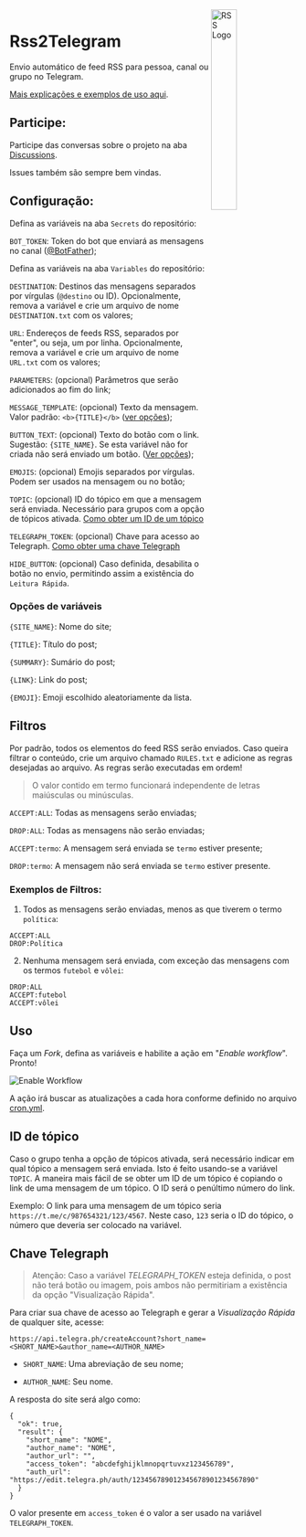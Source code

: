 <img align="right" alt="RSS Logo" width="30%" height="auto" src="https://rss.com/blog/wp-content/uploads/2019/10/social_style_3_rss-512-1.png">

# Rss2Telegram

Envio automático de feed RSS para pessoa, canal ou grupo no Telegram.

[Mais explicações e exemplos de uso aqui](https://blog.gabrf.com/posts/Rss2Telegram/).

## Participe:

Participe das conversas sobre o projeto na aba [Discussions](https://github.com/GabrielRF/Rss2Telegram/discussions).

Issues também são sempre bem vindas.

## Configuração:

Defina as variáveis na aba `Secrets` do repositório:

`BOT_TOKEN`: Token do bot que enviará as mensagens no canal ([@BotFather](https://t.me/BotFather));

Defina as variáveis na aba `Variables` do repositório:

`DESTINATION`: Destinos das mensagens separados por vírgulas (`@destino` ou ID). Opcionalmente, remova a variável e crie um arquivo de nome `DESTINATION.txt` com os valores;

`URL`: Endereços de feeds RSS, separados por "enter", ou seja, um por linha. Opcionalmente, remova a variável e crie um arquivo de nome `URL.txt` com os valores;

`PARAMETERS`: (opcional) Parâmetros que serão adicionados ao fim do link;

`MESSAGE_TEMPLATE`: (opcional) Texto da mensagem. Valor padrão: `<b>{TITLE}</b>` ([ver opções](#opções-de-variáveis));

`BUTTON_TEXT`: (opcional) Texto do botão com o link. Sugestão: `{SITE_NAME}`. Se esta variável não for criada não será enviado um botão. ([Ver opções](#opções-de-variáveis));

`EMOJIS`: (opcional) Emojis separados por vírgulas. Podem ser usados na mensagem ou no botão;

`TOPIC`: (opcional) ID do tópico em que a mensagem será enviada. Necessário para grupos com a opção de tópicos ativada. [Como obter um ID de um tópico](#id-de-tópico)

`TELEGRAPH_TOKEN`: (opcional) Chave para acesso ao Telegraph. [Como obter uma chave Telegraph](#chave-telegraph)

`HIDE_BUTTON`: (opcional) Caso definida, desabilita o botão no envio, permitindo assim a existência do `Leitura Rápida`.

### Opções de variáveis

`{SITE_NAME}`: Nome do site;

`{TITLE}`: Título do post;

`{SUMMARY}`: Sumário do post;

`{LINK}`: Link do post;

`{EMOJI}`: Emoji escolhido aleatoriamente da lista.

## Filtros

Por padrão, todos os elementos do feed RSS serão enviados. Caso queira filtrar o conteúdo, crie um arquivo chamado `RULES.txt` e adicione as regras desejadas ao arquivo. As regras serão executadas em ordem!

> O valor contido em termo funcionará independente de letras maiúsculas ou minúsculas.

`ACCEPT:ALL`: Todas as mensagens serão enviadas;

`DROP:ALL`: Todas as mensagens não serão enviadas;

`ACCEPT:termo`: A mensagem será enviada se `termo` estiver presente;

`DROP:termo`: A mensagem não será enviada se `termo` estiver presente.

### Exemplos de Filtros:

1. Todos as mensagens serão enviadas, menos as que tiverem o termo `política`:

```
ACCEPT:ALL
DROP:Política
```

2. Nenhuma mensagem será enviada, com exceção das mensagens com os termos `futebol` e `vôlei`:

```
DROP:ALL
ACCEPT:futebol
ACCEPT:vôlei
```

## Uso

Faça um *Fork*, defina as variáveis e habilite a ação em "*Enable workflow*". Pronto! 

![Enable Workflow](https://user-images.githubusercontent.com/7331540/178158090-bf774cae-071b-4ac2-ab03-9c5c1132b79e.png)

A ação irá buscar as atualizações a cada hora conforme definido no arquivo [cron.yml](.github/workflows/cron.yml).

## ID de tópico

Caso o grupo tenha a opção de tópicos ativada, será necessário indicar em qual tópico a mensagem será enviada. Isto é feito usando-se a variável `TOPIC`. A maneira mais fácil de se obter um ID de um tópico é copiando o link de uma mensagem de um tópico. O ID será o penúltimo número do link.

Exemplo: O link para uma mensagem de um tópico seria `https://t.me/c/987654321/123/4567`. Neste caso, `123` seria o ID do tópico, o número que deveria ser colocado na variável.

## Chave Telegraph

> Atenção: Caso a variável <i>TELEGRAPH_TOKEN</i> esteja definida, o post não terá botão ou imagem, pois ambos não permitiriam a existência da opção "Visualização Rápida".

Para criar sua chave de acesso ao Telegraph e gerar a <i>Visualização Rápida</i> de qualquer site, acesse:

```
https://api.telegra.ph/createAccount?short_name=<SHORT_NAME>&author_name=<AUTHOR_NAME>
```

* `SHORT_NAME`: Uma abreviação de seu nome;

* `AUTHOR_NAME`: Seu nome.

A resposta do site será algo como:

```
{
  "ok": true,
  "result": {
    "short_name": "NOME",
    "author_name": "NOME",
    "author_url": "",
    "access_token": "abcdefghijklmnopqrtuvxz123456789",
    "auth_url": "https://edit.telegra.ph/auth/123456789012345678901234567890"
  }
}
```

O valor presente em `access_token` é o valor a ser usado na variável `TELEGRAPH_TOKEN`.
